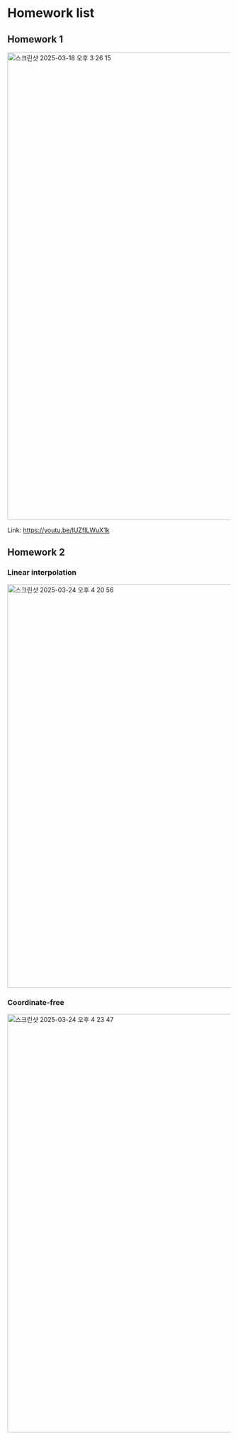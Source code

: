 # Homework list
## Homework 1
<img width="1056" alt="스크린샷 2025-03-18 오후 3 26 15" src="https://github.com/user-attachments/assets/d7883bc7-852b-4d1b-b1e0-d6a9770c22b7" />

Link: https://youtu.be/IUZfILWuX1k



## Homework 2
### Linear interpolation
<img width="911" alt="스크린샷 2025-03-24 오후 4 20 56" src="https://github.com/user-attachments/assets/db8568ec-1e30-4ef0-ad84-f78f5b809dbd" />

### Coordinate-free
<img width="945" alt="스크린샷 2025-03-24 오후 4 23 47" src="https://github.com/user-attachments/assets/cec7d3c5-ee6a-4c2d-aec4-741b93c7c3d9" />

